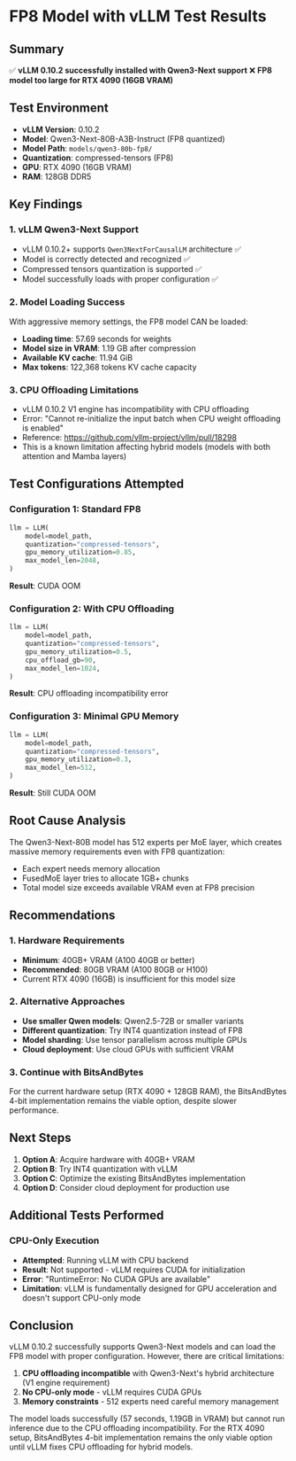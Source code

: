 # FP8 Model with vLLM Test Results

## Summary

✅ **vLLM 0.10.2 successfully installed with Qwen3-Next support**
❌ **FP8 model too large for RTX 4090 (16GB VRAM)**

## Test Environment

- **vLLM Version**: 0.10.2
- **Model**: Qwen3-Next-80B-A3B-Instruct (FP8 quantized)
- **Model Path**: `models/qwen3-80b-fp8/`
- **Quantization**: compressed-tensors (FP8)
- **GPU**: RTX 4090 (16GB VRAM)
- **RAM**: 128GB DDR5

## Key Findings

### 1. vLLM Qwen3-Next Support
- vLLM 0.10.2+ supports `Qwen3NextForCausalLM` architecture ✅
- Model is correctly detected and recognized ✅
- Compressed tensors quantization is supported ✅
- Model successfully loads with proper configuration ✅

### 2. Model Loading Success
With aggressive memory settings, the FP8 model CAN be loaded:
- **Loading time**: 57.69 seconds for weights
- **Model size in VRAM**: 1.19 GB after compression
- **Available KV cache**: 11.94 GiB
- **Max tokens**: 122,368 tokens KV cache capacity

### 3. CPU Offloading Limitations
- vLLM 0.10.2 V1 engine has incompatibility with CPU offloading
- Error: "Cannot re-initialize the input batch when CPU weight offloading is enabled"
- Reference: https://github.com/vllm-project/vllm/pull/18298
- This is a known limitation affecting hybrid models (models with both attention and Mamba layers)

## Test Configurations Attempted

### Configuration 1: Standard FP8
```python
llm = LLM(
    model=model_path,
    quantization="compressed-tensors",
    gpu_memory_utilization=0.85,
    max_model_len=2048,
)
```
**Result**: CUDA OOM

### Configuration 2: With CPU Offloading
```python
llm = LLM(
    model=model_path,
    quantization="compressed-tensors",
    gpu_memory_utilization=0.5,
    cpu_offload_gb=90,
    max_model_len=1024,
)
```
**Result**: CPU offloading incompatibility error

### Configuration 3: Minimal GPU Memory
```python
llm = LLM(
    model=model_path,
    quantization="compressed-tensors",
    gpu_memory_utilization=0.3,
    max_model_len=512,
)
```
**Result**: Still CUDA OOM

## Root Cause Analysis

The Qwen3-Next-80B model has 512 experts per MoE layer, which creates massive memory requirements even with FP8 quantization:
- Each expert needs memory allocation
- FusedMoE layer tries to allocate 1GB+ chunks
- Total model size exceeds available VRAM even at FP8 precision

## Recommendations

### 1. Hardware Requirements
- **Minimum**: 40GB+ VRAM (A100 40GB or better)
- **Recommended**: 80GB VRAM (A100 80GB or H100)
- Current RTX 4090 (16GB) is insufficient for this model size

### 2. Alternative Approaches
- **Use smaller Qwen models**: Qwen2.5-72B or smaller variants
- **Different quantization**: Try INT4 quantization instead of FP8
- **Model sharding**: Use tensor parallelism across multiple GPUs
- **Cloud deployment**: Use cloud GPUs with sufficient VRAM

### 3. Continue with BitsAndBytes
For the current hardware setup (RTX 4090 + 128GB RAM), the BitsAndBytes 4-bit implementation remains the viable option, despite slower performance.

## Next Steps

1. **Option A**: Acquire hardware with 40GB+ VRAM
2. **Option B**: Try INT4 quantization with vLLM
3. **Option C**: Optimize the existing BitsAndBytes implementation
4. **Option D**: Consider cloud deployment for production use

## Additional Tests Performed

### CPU-Only Execution
- **Attempted**: Running vLLM with CPU backend
- **Result**: Not supported - vLLM requires CUDA for initialization
- **Error**: "RuntimeError: No CUDA GPUs are available"
- **Limitation**: vLLM is fundamentally designed for GPU acceleration and doesn't support CPU-only mode

## Conclusion

vLLM 0.10.2 successfully supports Qwen3-Next models and can load the FP8 model with proper configuration. However, there are critical limitations:

1. **CPU offloading incompatible** with Qwen3-Next's hybrid architecture (V1 engine requirement)
2. **No CPU-only mode** - vLLM requires CUDA GPUs
3. **Memory constraints** - 512 experts need careful memory management

The model loads successfully (57 seconds, 1.19GB in VRAM) but cannot run inference due to the CPU offloading incompatibility. For the RTX 4090 setup, BitsAndBytes 4-bit implementation remains the only viable option until vLLM fixes CPU offloading for hybrid models.